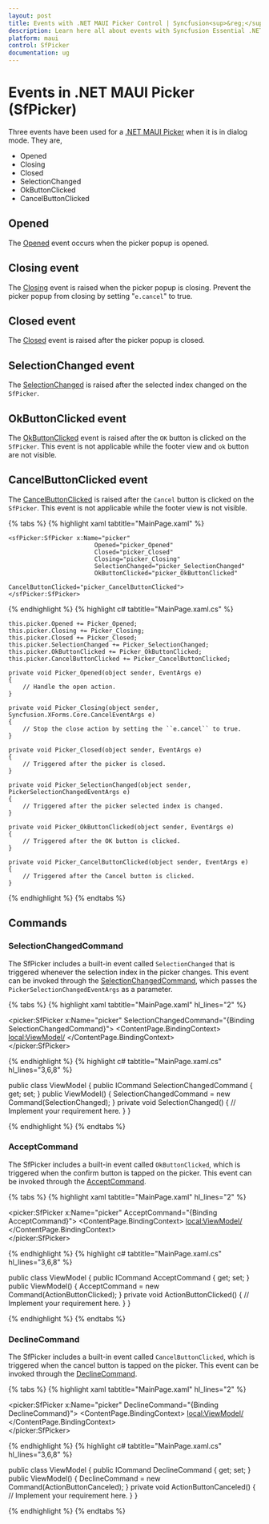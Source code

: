 ```yaml
---
layout: post
title: Events with .NET MAUI Picker Control | Syncfusion<sup>&reg;</sup>
description: Learn here all about events with Syncfusion Essential .NET MAUI Picker (SfPicker) control, it's elements and more details.
platform: maui
control: SfPicker
documentation: ug
---
```


# Events in .NET MAUI Picker (SfPicker)

Three events have been used for a [.NET MAUI Picker](https://www.syncfusion.com/maui-controls/maui-picker) when it is in dialog mode. They are, 

 * Opened 
 * Closing 
 * Closed
 * SelectionChanged
 * OkButtonClicked
 * CancelButtonClicked

## Opened

The [Opened](https://help.syncfusion.com/cr/maui/Syncfusion.Maui.Picker.PickerBase.html#Syncfusion_Maui_Picker_PickerBase_Opened) event occurs when the picker popup is opened.

## Closing event

The [Closing](https://help.syncfusion.com/cr/maui/Syncfusion.Maui.Picker.PickerBase.html#Syncfusion_Maui_Picker_PickerBase_Closing) event is raised when the picker popup is closing. Prevent the picker popup from closing by setting "`e.cancel`" to true.

## Closed event

The [Closed](https://help.syncfusion.com/cr/maui/Syncfusion.Maui.Picker.PickerBase.html#Syncfusion_Maui_Picker_PickerBase_Closed) event is raised after the picker popup is closed.

## SelectionChanged event
The [SelectionChanged](https://help.syncfusion.com/cr/maui/Syncfusion.Maui.Picker.SfPicker.html#Syncfusion_Maui_Picker_SfPicker_SelectionChanged) is raised after the selected index changed on the `SfPicker`.

## OkButtonClicked event

The [OkButtonClicked](https://help.syncfusion.com/cr/maui/Syncfusion.Maui.Picker.PickerBase.html#Syncfusion_Maui_Picker_PickerBase_OkButtonClicked) event is raised after the `OK` button is clicked on the `SfPicker`. This event is not applicable while the footer view and `ok` button are not visible.

## CancelButtonClicked event

The [CancelButtonClicked](https://help.syncfusion.com/cr/maui/Syncfusion.Maui.Picker.PickerBase.html#Syncfusion_Maui_Picker_PickerBase_CancelButtonClicked) is raised after the `Cancel` button is clicked on the `SfPicker`. This event is not applicable while the footer view is not visible.

{% tabs %}
{% highlight xaml tabtitle="MainPage.xaml" %}

    <sfPicker:SfPicker x:Name="picker" 
                            Opened="picker_Opened" 
                            Closed="picker_Closed"
                            Closing="picker_Closing"
                            SelectionChanged="picker_SelectionChanged"
                            OkButtonClicked="picker_OkButtonClicked"
                            CancelButtonClicked="picker_CancelButtonClicked">
    </sfPicker:SfPicker>
    
{% endhighlight %}
{% highlight c# tabtitle="MainPage.xaml.cs" %}

    this.picker.Opened += Picker_Opened;
    this.picker.Closing += Picker_Closing;
    this.picker.Closed += Picker_Closed;
    this.picker.SelectionChanged += Picker_SelectionChanged;
    this.picker.OkButtonClicked += Picker_OkButtonClicked;
    this.picker.CancelButtonClicked += Picker_CancelButtonClicked;

    private void Picker_Opened(object sender, EventArgs e)
    {
        // Handle the open action.
    }

    private void Picker_Closing(object sender, Syncfusion.XForms.Core.CancelEventArgs e)
    {
        // Stop the close action by setting the ``e.cancel`` to true.
    }

    private void Picker_Closed(object sender, EventArgs e)
    {
        // Triggered after the picker is closed.
    }

    private void Picker_SelectionChanged(object sender, PickerSelectionChangedEventArgs e)
    {
        // Triggered after the picker selected index is changed.
    }

    private void Picker_OkButtonClicked(object sender, EventArgs e)
    {
        // Triggered after the OK button is clicked.
    }

    private void Picker_CancelButtonClicked(object sender, EventArgs e)
    {
        // Triggered after the Cancel button is clicked.
    }
    
{% endhighlight %}
{% endtabs %}

## Commands

### SelectionChangedCommand

The SfPicker includes a built-in event called `SelectionChanged` that is triggered whenever the selection index in the picker changes. This event can be invoked through the [SelectionChangedCommand](https://help.syncfusion.com/cr/maui/Syncfusion.Maui.Picker.SfPicker.html#Syncfusion_Maui_Picker_SfPicker_SelectionChangedCommand), which passes the `PickerSelectionChangedEventArgs` as a parameter.

{% tabs %}
{% highlight xaml tabtitle="MainPage.xaml" hl_lines="2" %}

<picker:SfPicker x:Name="picker"
                    SelectionChangedCommand="{Binding SelectionChangedCommand}">
<ContentPage.BindingContext>
    <local:ViewModel/>
</ContentPage.BindingContext>					  
</picker:SfPicker>

{% endhighlight %}
{% highlight c# tabtitle="MainPage.xaml.cs" hl_lines="3,6,8" %}

public class ViewModel
{
    public ICommand SelectionChangedCommand { get; set; }
    public ViewModel()
    {
        SelectionChangedCommand = new Command(SelectionChanged);
    }
    private void SelectionChanged()
    {
        // Implement your requirement here.
    }
}

{% endhighlight %}
{% endtabs %}

### AcceptCommand

The SfPicker includes a built-in event called `OkButtonClicked`, which is triggered when the confirm button is tapped on the picker. This event can be invoked through the [AcceptCommand](https://help.syncfusion.com/cr/maui/Syncfusion.Maui.Picker.PickerBase.html#Syncfusion_Maui_Picker_PickerBase_AcceptCommand).

{% tabs %}
{% highlight xaml tabtitle="MainPage.xaml" hl_lines="2" %}

<picker:SfPicker x:Name="picker"
                    AcceptCommand="{Binding AcceptCommand}">
<ContentPage.BindingContext>
    <local:ViewModel/>
</ContentPage.BindingContext>					  
</picker:SfPicker>

{% endhighlight %}
{% highlight c# tabtitle="MainPage.xaml.cs" hl_lines="3,6,8" %}

public class ViewModel
{
    public ICommand AcceptCommand { get; set; }
    public ViewModel()
    {
        AcceptCommand = new Command(ActionButtonClicked);
    }
    private void ActionButtonClicked()
    {
        // Implement your requirement here.
    }
}

{% endhighlight %}
{% endtabs %}

### DeclineCommand

The SfPicker includes a built-in event called `CancelButtonClicked`, which is triggered when the cancel button is tapped on the picker. This event can be invoked through the [DeclineCommand](https://help.syncfusion.com/cr/maui/Syncfusion.Maui.Picker.PickerBase.html#Syncfusion_Maui_Picker_PickerBase_DeclineCommand).

{% tabs %}
{% highlight xaml tabtitle="MainPage.xaml" hl_lines="2" %}

<picker:SfPicker x:Name="picker"
                    DeclineCommand="{Binding DeclineCommand}">
<ContentPage.BindingContext>
    <local:ViewModel/>
</ContentPage.BindingContext>					  
</picker:SfPicker>

{% endhighlight %}
{% highlight c# tabtitle="MainPage.xaml.cs" hl_lines="3,6,8" %}

public class ViewModel
{
    public ICommand DeclineCommand { get; set; }
    public ViewModel()
    {
        DeclineCommand = new Command(ActionButtonCanceled);
    }
    private void ActionButtonCanceled()
    {
        // Implement your requirement here.
    }
}

{% endhighlight %}
{% endtabs %}